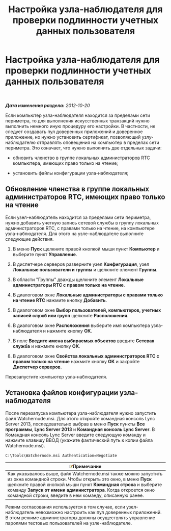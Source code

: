 ﻿---
title: Настройка узла-наблюдателя для проверки подлинности учетных данных пользователя
TOCTitle: Настройка узла-наблюдателя для проверки подлинности учетных данных пользователя
ms:assetid: 032e33f3-9483-42e6-a33c-347eb6779597
ms:mtpsurl: https://technet.microsoft.com/ru-ru/library/JJ204632(v=OCS.15)
ms:contentKeyID: 49308776
ms.date: 05/19/2016
mtps_version: v=OCS.15
ms.translationtype: HT
---

# Настройка узла-наблюдателя для проверки подлинности учетных данных пользователя

 

_**Дата изменения раздела:** 2012-10-20_

Если компьютер узла-наблюдателя находится за пределами сети периметра, то для выполнения искусственных транзакций нужно выполнить немного иную процедуру его настройки. В частности, не следует создавать пул доверенных приложений и доверенное приложение, но нужно установить сертификат, позволяющий узлу-наблюдателю отправлять оповещения на компьютер в пределах сети периметра. Это означает, что нужно выполнить две отдельных задачи:

  - обновить членство в группе локальных администраторов RTC компьютера, имеющих право только на чтение;

  - установить файлы конфигурации узла-наблюдателя;

## Обновление членства в группе локальных администраторов RTC, имеющих право только на чтение

Если узел-наблюдатель находится за пределами сети периметра, нужно добавить учетную запись сетевой службы в группу локальных администраторов RTC, с правами только на чтение, на компьютере узла-наблюдателя. Для этого на узле-наблюдателе выполните следующие действия.

1.  В меню **Пуск** щелкните правой кнопкой мыши пункт **Компьютер** и выберите пункт **Управление**.

2.  В диспетчере серверов разверните узел **Конфигурация**, узел **Локальные пользователи и группы** и щелкните элемент **Группы**.

3.  В области "Группы" дважды щелкните элемент **Локальные администраторы RTC с правом только на чтение**.

4.  В диалоговом окне **Локальные администраторы с правами только на чтение RTC** нажмите кнопку **Добавить**.

5.  В диалоговом окне **Выбор пользователей, компьютеров, учетных записей служб или групп** щелкните **Расположения**.

6.  В диалоговом окне **Расположения** выберите имя компьютера узла-наблюдателя и нажмите кнопку **ОК**.

7.  В поле **Введите имена выбираемых объектов** введите **Сетевая служба** и нажмите кнопку **ОК**.

8.  В диалоговом окне **Свойства локальных администраторов RTC с правом только на чтение** нажмите кнопку **ОК** и закройте **Диспетчер серверов**.

Перезапустите компьютер узла-наблюдателя.

## Установка файлов конфигурации узла-наблюдателя

После перезапуска компьютера узла-наблюдателя нужно запустить файл Watchernode.msi. Для этого откройте командная консоль Lync Server 2013, последовательно выбрав в меню **Пуск** пункты **Все программы**, **Lync Server 2013** и **Командная консоль Lync Server**. В Командная консоль Lync Server введите следующую команду и нажмите клавишу ВВОД (укажите фактический путь к копии файла Watchernode.msi).

    C:\Tools\Watchernode.msi Authentication=Negotiate

<table>
<thead>
<tr class="header">
<th><img src="images/Gg398412.note(OCS.15).gif" title="note" alt="note" />Примечание</th>
</tr>
</thead>
<tbody>
<tr class="odd">
<td>Как указывалось выше, файл Watchernode.msi также можно запустить из окна командной строки. Чтобы открыть это окно, в меню <strong>Пуск</strong> щелкните правой кнопкой мыши пункт <strong>Командная строка</strong> и выберите команду <strong>Запуск от имени администратора</strong>. Когда откроется окно командной строки, введите в нем команду, описанную ранее.</td>
</tr>
</tbody>
</table>


Режим согласования используется в том случае, если узел-наблюдатель невозможно настроить как пул доверенных приложений. В этом режиме администраторы должны осуществлять управление паролями тестовых пользователей на узле-наблюдателе.

